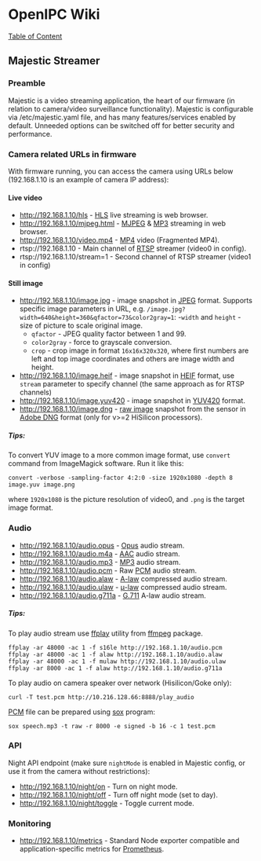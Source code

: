 # OpenIPC Wiki
[Table of Content](../index.md)

Majestic Streamer
-----------------

### Preamble

Majestic is a video streaming application, the heart of our firmware (in
relation to camera/video surveillance functionality). Majestic is configurable
via /etc/majestic.yaml file, and has many features/services enabled by default.
Unneeded options can be switched off for better security and performance.

### Camera related URLs in firmware

With firmware running, you can access the camera using URLs below
(192.168.1.10 is an example of camera IP address):

#### Live video

* http://192.168.1.10/hls - [HLS][hls] live streaming is web browser.
* http://192.168.1.10/mjpeg.html - [MJPEG][mjpeg] & [MP3][mp3] streaming in web browser.
* http://192.168.1.10/video.mp4 - [MP4][mp4] video (Fragmented MP4).
* rtsp://192.168.1.10 - Main channel of [RTSP][rtsp] streamer (video0 in config).
* rtsp://192.168.1.10/stream=1 - Second channel of RTSP streamer (video1 in config)

#### Still image

* http://192.168.1.10/image.jpg - image snapshot in [JPEG][jpeg] format.
  Supports specific image parameters in URL, e.g. `/image.jpg?width=640&height=360&qfactor=73&color2gray=1`:
  -`width` and `height` - size of picture to scale original image.
  - `qfactor` - JPEG quality factor between 1 and 99.
  - `color2gray` - force to grayscale conversion.
  - `crop` - crop image in format `16x16x320x320`,
     where first numbers are left and top image coordinates
     and others are image width and height.
* http://192.168.1.10/image.heif - image snapshot in [HEIF][heif] format,
  use `stream` parameter to specify channel (the same approach as for RTSP channels)
* http://192.168.1.10/image.yuv420 - image snapshot in [YUV420][yuv] format.
* http://192.168.1.10/image.dng - [raw image][raw] snapshot from the sensor in
  [Adobe DNG][dng] format (only for v>=2 HiSilicon processors).

##### Tips:

To convert YUV image to a more common image format, use `convert` command from
ImageMagick software. Run it like this:
```
convert -verbose -sampling-factor 4:2:0 -size 1920x1080 -depth 8 image.yuv image.png
```
where `1920x1080` is the picture resolution of video0, and `.png` is the target
image format.

### Audio

* http://192.168.1.10/audio.opus - [Opus][opus] audio stream.
* http://192.168.1.10/audio.m4a - [AAC][aac] audio stream.
* http://192.168.1.10/audio.mp3 - [MP3][mp3] audio stream.
* http://192.168.1.10/audio.pcm - Raw [PCM][pcm] audio stream.
* http://192.168.1.10/audio.alaw - [A-law][alaw] compressed audio stream.
* http://192.168.1.10/audio.ulaw - [μ-law][ulaw] compressed audio stream.
* http://192.168.1.10/audio.g711a - [G.711][g711] A-law audio stream.

##### Tips:

To play audio stream use [ffplay][ffplay] utility from [ffmpeg][ffmpeg] package.

```
ffplay -ar 48000 -ac 1 -f s16le http://192.168.1.10/audio.pcm
ffplay -ar 48000 -ac 1 -f alaw http://192.168.1.10/audio.alaw
ffplay -ar 48000 -ac 1 -f mulaw http://192.168.1.10/audio.ulaw
ffplay -ar 8000 -ac 1 -f alaw http://192.168.1.10/audio.g711a
```

To play audio on camera speaker over network (Hisilicon/Goke only):

```
curl -T test.pcm http://10.216.128.66:8888/play_audio
```

[PCM][pcm] file can be prepared using [sox][sox] program:

```
sox speech.mp3 -t raw -r 8000 -e signed -b 16 -c 1 test.pcm
```

### API

Night API endpoint (make sure `nightMode` is enabled in Majestic config,
or use it from the camera without restrictions):

* http://192.168.1.10/night/on - Turn on night mode.
* http://192.168.1.10/night/off - Turn off night mode (set to day).
* http://192.168.1.10/night/toggle - Toggle current mode.

### Monitoring

* http://192.168.1.10/metrics - Standard Node exporter compatible
  and application-specific metrics for [Prometheus](https://prometheus.io/).


[aac]: https://en.wikipedia.org/wiki/Advanced_Audio_Coding
[alaw]: https://en.wikipedia.org/wiki/A-law_algorithm
[dng]: https://en.wikipedia.org/wiki/Digital_Negative
[g711]: https://en.wikipedia.org/wiki/G.711
[heif]: https://en.wikipedia.org/wiki/High_Efficiency_Image_File_Format
[hls]: https://en.wikipedia.org/wiki/HTTP_Live_Streaming
[jpeg]: https://en.wikipedia.org/wiki/JPEG
[mjpeg]: https://en.wikipedia.org/wiki/Motion_JPEG
[mp3]: https://en.wikipedia.org/wiki/MP3
[mp4]: https://en.wikipedia.org/wiki/MPEG-4_Part_14
[opus]: https://en.wikipedia.org/wiki/Opus_(audio_format)
[pcm]: https://en.wikipedia.org/wiki/Pulse-code_modulation
[raw]: https://en.wikipedia.org/wiki/Raw_image_format
[rtsp]: https://en.wikipedia.org/wiki/RTSP
[ulaw]: https://en.wikipedia.org/wiki/%CE%9C-law_algorithm
[yuv]: https://en.wikipedia.org/wiki/YUV
[ffplay]: https://ffmpeg.org/ffplay.html
[ffmpeg]: https://ffmpeg.org/
[sox]: https://en.wikipedia.org/wiki/SoX
